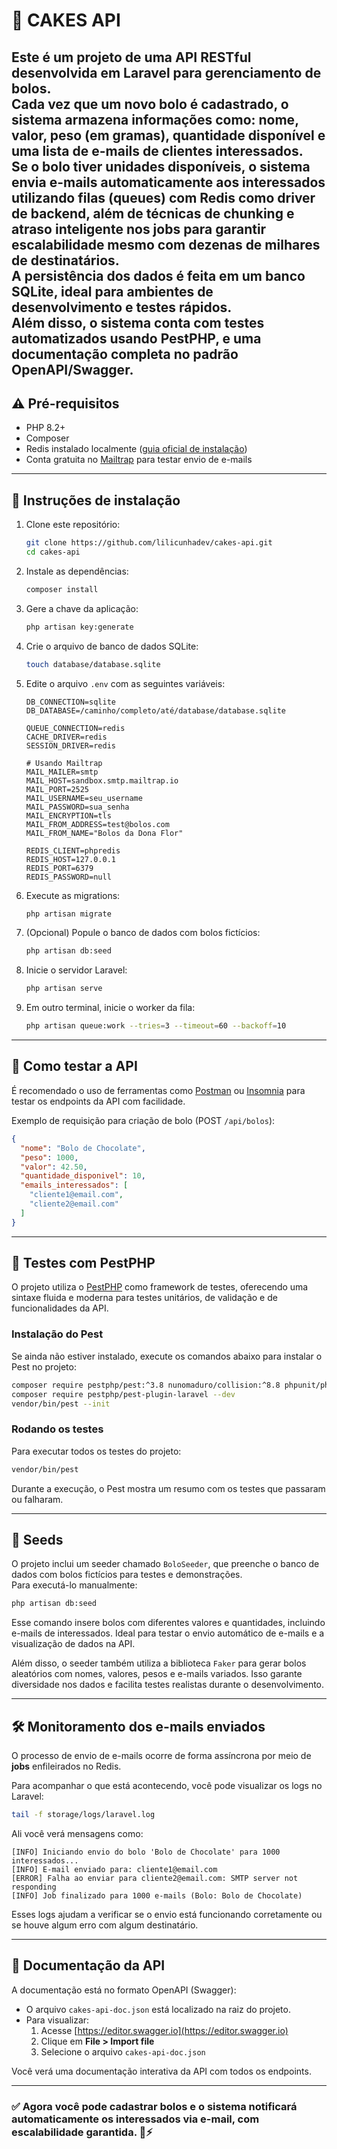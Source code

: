 # 🍰 CAKES API

Este é um projeto de uma **API RESTful** desenvolvida em Laravel para gerenciamento de bolos.  
Cada vez que um novo bolo é cadastrado, o sistema armazena informações como: nome, valor, peso (em gramas), quantidade disponível e uma lista de e-mails de clientes interessados.  
Se o bolo tiver unidades disponíveis, o sistema **envia e-mails automaticamente** aos interessados utilizando **filas (queues)** com **Redis** como driver de backend, além de técnicas de **chunking** e **atraso inteligente** nos jobs para garantir escalabilidade mesmo com dezenas de milhares de destinatários.  
A persistência dos dados é feita em um banco **SQLite**, ideal para ambientes de desenvolvimento e testes rápidos.  
Além disso, o sistema conta com **testes automatizados usando PestPHP**, e uma documentação completa no padrão **OpenAPI/Swagger**.
---

## ⚠️ Pré-requisitos

- PHP 8.2+
- Composer
- Redis instalado localmente ([guia oficial de instalação](https://redis.io/docs/getting-started/installation/))
- Conta gratuita no [Mailtrap](https://mailtrap.io/) para testar envio de e-mails

---

## 🚀 Instruções de instalação

1. Clone este repositório:
   ```bash
   git clone https://github.com/lilicunhadev/cakes-api.git
   cd cakes-api
   ```

2. Instale as dependências:
   ```bash
   composer install
   ```

3. Gere a chave da aplicação:
   ```bash
   php artisan key:generate
   ```

4. Crie o arquivo de banco de dados SQLite:
   ```bash
   touch database/database.sqlite
   ```

5. Edite o arquivo `.env` com as seguintes variáveis:
   ```env
   DB_CONNECTION=sqlite
   DB_DATABASE=/caminho/completo/até/database/database.sqlite

   QUEUE_CONNECTION=redis
   CACHE_DRIVER=redis
   SESSION_DRIVER=redis

   # Usando Mailtrap
   MAIL_MAILER=smtp
   MAIL_HOST=sandbox.smtp.mailtrap.io
   MAIL_PORT=2525
   MAIL_USERNAME=seu_username
   MAIL_PASSWORD=sua_senha
   MAIL_ENCRYPTION=tls
   MAIL_FROM_ADDRESS=test@bolos.com
   MAIL_FROM_NAME="Bolos da Dona Flor"

   REDIS_CLIENT=phpredis
   REDIS_HOST=127.0.0.1
   REDIS_PORT=6379
   REDIS_PASSWORD=null
   ```

6. Execute as migrations:
   ```bash
   php artisan migrate
   ```

7. (Opcional) Popule o banco de dados com bolos fictícios:
   ```bash
   php artisan db:seed
   ```

8. Inicie o servidor Laravel:
   ```bash
   php artisan serve
   ```

9. Em outro terminal, inicie o worker da fila:
   ```bash
   php artisan queue:work --tries=3 --timeout=60 --backoff=10
   ```

---

## 🧪 Como testar a API

É recomendado o uso de ferramentas como [Postman](https://www.postman.com/) ou [Insomnia](https://insomnia.rest/) para testar os endpoints da API com facilidade.

Exemplo de requisição para criação de bolo (POST `/api/bolos`):

```json
{
  "nome": "Bolo de Chocolate",
  "peso": 1000,
  "valor": 42.50,
  "quantidade_disponivel": 10,
  "emails_interessados": [
    "cliente1@email.com",
    "cliente2@email.com"
  ]
}
```
---
## 🧪 Testes com PestPHP

O projeto utiliza o [PestPHP](https://pestphp.com/) como framework de testes, oferecendo uma sintaxe fluida e moderna para testes unitários, de validação e de funcionalidades da API.

### Instalação do Pest

Se ainda não estiver instalado, execute os comandos abaixo para instalar o Pest no projeto:

```bash
composer require pestphp/pest:^3.8 nunomaduro/collision:^8.8 phpunit/phpunit:^11.5 --dev --with-all-dependencies
composer require pestphp/pest-plugin-laravel --dev
vendor/bin/pest --init
```

### Rodando os testes

Para executar todos os testes do projeto:

```bash
vendor/bin/pest
```

Durante a execução, o Pest mostra um resumo com os testes que passaram ou falharam.

---

## 🌱 Seeds

O projeto inclui um seeder chamado `BoloSeeder`, que preenche o banco de dados com bolos fictícios para testes e demonstrações.  
Para executá-lo manualmente:

```bash
php artisan db:seed
```

Esse comando insere bolos com diferentes valores e quantidades, incluindo e-mails de interessados. Ideal para testar o envio automático de e-mails e a visualização de dados na API.

Além disso, o seeder também utiliza a biblioteca `Faker` para gerar bolos aleatórios com nomes, valores, pesos e e-mails variados. Isso garante diversidade nos dados e facilita testes realistas durante o desenvolvimento.

---

## 🛠️ Monitoramento dos e-mails enviados

O processo de envio de e-mails ocorre de forma assíncrona por meio de **jobs** enfileirados no Redis.

Para acompanhar o que está acontecendo, você pode visualizar os logs no Laravel:

```bash
tail -f storage/logs/laravel.log
```

Ali você verá mensagens como:

```
[INFO] Iniciando envio do bolo 'Bolo de Chocolate' para 1000 interessados...
[INFO] E-mail enviado para: cliente1@email.com
[ERROR] Falha ao enviar para cliente2@email.com: SMTP server not responding
[INFO] Job finalizado para 1000 e-mails (Bolo: Bolo de Chocolate)
```

Esses logs ajudam a verificar se o envio está funcionando corretamente ou se houve algum erro com algum destinatário.

---

## 📘 Documentação da API

A documentação está no formato OpenAPI (Swagger):

- O arquivo `cakes-api-doc.json` está localizado na raiz do projeto.
- Para visualizar:
    1. Acesse [https://editor.swagger.io](https://editor.swagger.io)
    2. Clique em **File > Import file**
    3. Selecione o arquivo `cakes-api-doc.json`

Você verá uma documentação interativa da API com todos os endpoints.

---

### ✅ Agora você pode cadastrar bolos e o sistema notificará automaticamente os interessados via e-mail, com escalabilidade garantida. 🍰⚡
